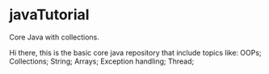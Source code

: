 # javaTutorial
Core Java with collections.


Hi there, this is the basic core java repository that include topics like:
OOPs; Collections; String; Arrays; Exception handling; Thread;

